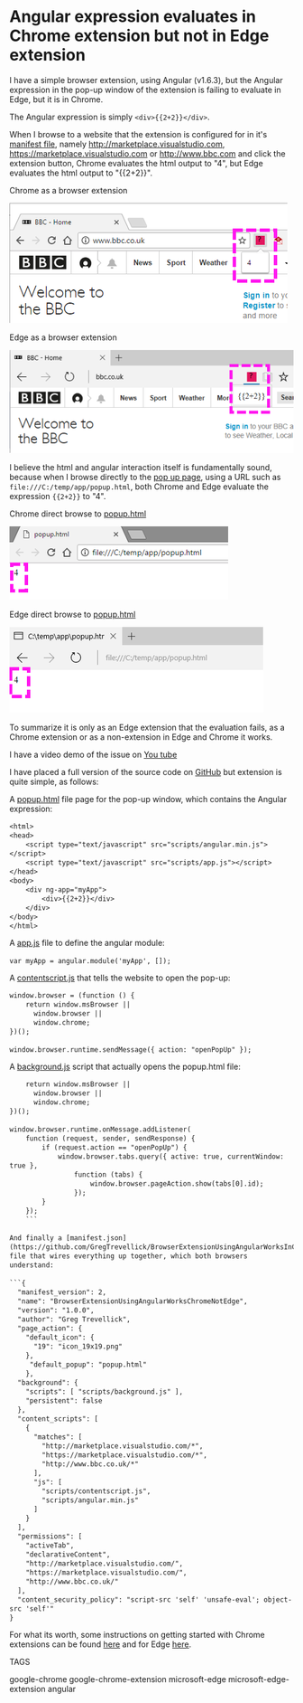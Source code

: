 # Angular expression evaluates in Chrome extension but not in Edge extension

I have a simple browser extension, using Angular (v1.6.3), but the Angular expression in the pop-up window of the extension is failing to evaluate in Edge, but it is in Chrome.

The Angular expression is simply ```<div>{{2+2}}</div>```.


When I browse to a website that the extension is configured for in it's [manifest file](https://github.com/GregTrevellick/BrowserExtensionUsingAngularWorksInChromeNotInEdge/blob/master/app/manifest.json), namely http://marketplace.visualstudio.com, https://marketplace.visualstudio.com or http://www.bbc.com and click the extension button, Chrome evaluates the html output to "4", but Edge evaluates the html output to "{{2+2}}".    

Chrome as a browser extension

![Chrome as a browser extension](ChromeExtension.png)

Edge as a browser extension

![Edge as a browser extension](EdgeExtension.png)

I believe the html and angular interaction itself is fundamentally sound, because when I browse directly to the [pop up page](https://github.com/GregTrevellick/BrowserExtensionUsingAngularWorksInChromeNotInEdge/blob/master/app/popup.html), using a URL such as ```file:///C:/temp/app/popup.html```, both Chrome and Edge evaluate the expression ```{{2+2}}``` to "4". 

Chrome direct browse to [popup.html](https://github.com/GregTrevellick/BrowserExtensionUsingAngularWorksInChromeNotInEdge/blob/master/app/popup.html)

![Chrome direct browse to popup.html](ChromeDirect.png)

Edge direct browse to [popup.html](https://github.com/GregTrevellick/BrowserExtensionUsingAngularWorksInChromeNotInEdge/blob/master/app/popup.html)

![Edge direct browse to popup.html](EdgeDirect.png)

To summarize it is only as an Edge extension that the evaluation fails, as a Chrome extension or as a non-extension in Edge and Chrome it works.

I have a video demo of the issue on [You tube](https://www.youtube.com/channel/UCnUYZLuoy1rq1aVMwx4aTzw)

I have placed a full version of the source code on [GitHub](https://github.com/GregTrevellick/BrowserExtensionUsingAngularWorksInChromeNotInEdge) but extension is quite simple, as follows:

A [popup.html](https://github.com/GregTrevellick/BrowserExtensionUsingAngularWorksInChromeNotInEdge/blob/master/app/popup.html) file page for the pop-up window, which contains the Angular expression:

```
<html>
<head>
    <script type="text/javascript" src="scripts/angular.min.js"></script>
    <script type="text/javascript" src="scripts/app.js"></script>
</head>
<body>
    <div ng-app="myApp">
        <div>{{2+2}}</div>
    </div>
</body>
</html>
```

A [app.js](https://github.com/GregTrevellick/BrowserExtensionUsingAngularWorksInChromeNotInEdge/blob/master/app/scripts/app.js) file to define the angular module:

```var myApp = angular.module('myApp', []);```

A [contentscript.js](https://github.com/GregTrevellick/BrowserExtensionUsingAngularWorksInChromeNotInEdge/blob/master/app/scripts/contentscript.js) that tells the website to open the pop-up: 
``` 
window.browser = (function () {
    return window.msBrowser ||
      window.browser ||
      window.chrome;
})();

window.browser.runtime.sendMessage({ action: "openPopUp" });
```

A [background.js](https://github.com/GregTrevellick/BrowserExtensionUsingAngularWorksInChromeNotInEdge/blob/master/app/scripts/background.js) script that actually opens the popup.html file:

```window.browser = (function () {
    return window.msBrowser ||
      window.browser ||
      window.chrome;
})();

window.browser.runtime.onMessage.addListener(
    function (request, sender, sendResponse) {
        if (request.action == "openPopUp") {
            window.browser.tabs.query({ active: true, currentWindow: true },
                function (tabs) {
                    window.browser.pageAction.show(tabs[0].id);
                });
        }
    });
    ```

And finally a [manifest.json](https://github.com/GregTrevellick/BrowserExtensionUsingAngularWorksInChromeNotInEdge/blob/master/app/manifest.json) file that wires everything up together, which both browsers understand:

```{
  "manifest_version": 2,
  "name": "BrowserExtensionUsingAngularWorksChromeNotEdge",
  "version": "1.0.0",
  "author": "Greg Trevellick",
  "page_action": {
    "default_icon": {
      "19": "icon_19x19.png"
    },
     "default_popup": "popup.html"
    },
  "background": {
    "scripts": [ "scripts/background.js" ],
    "persistent": false
  },
  "content_scripts": [
    {
      "matches": [
        "http://marketplace.visualstudio.com/*",
        "https://marketplace.visualstudio.com/*",
        "http://www.bbc.co.uk/*"
      ],
      "js": [
        "scripts/contentscript.js",
        "scripts/angular.min.js"
      ]
    }
  ],
  "permissions": [
    "activeTab",
    "declarativeContent",
    "http://marketplace.visualstudio.com/",
    "https://marketplace.visualstudio.com/",
    "http://www.bbc.co.uk/"
  ],
  "content_security_policy": "script-src 'self' 'unsafe-eval'; object-src 'self'"
}
```

For what its worth, some instructions on getting started with Chrome extensions can be found [here](https://developer.chrome.com/extensions/getstarted) and for Edge [here](https://channel9.msdn.com/Blogs/One-Dev-Minute/Debugging-Microsoft-Edge-Extensions).


TAGS

google-chrome 
google-chrome-extension
microsoft-edge
microsoft-edge-extension
angular
